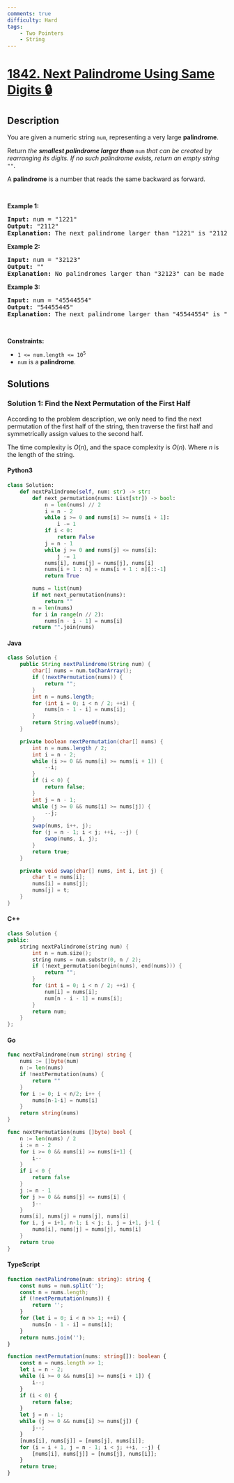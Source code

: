```yaml
---
comments: true
difficulty: Hard
tags:
    - Two Pointers
    - String
---
```


<!-- problem:start -->

# [1842. Next Palindrome Using Same Digits 🔒](https://leetcode.com/problems/next-palindrome-using-same-digits)

## Description

<!-- description:start -->

<p>You are given a numeric string <code>num</code>, representing a very large <strong>palindrome</strong>.</p>

<p>Return<em> the <strong>smallest palindrome larger than </strong></em><code>num</code><em> that can be created by rearranging its digits. If no such palindrome exists, return an empty string </em><code>&quot;&quot;</code>.</p>

<p>A <strong>palindrome</strong> is a number that reads the same backward as forward.</p>

<p>&nbsp;</p>
<p><strong class="example">Example 1:</strong></p>

<pre>
<strong>Input:</strong> num = &quot;1221&quot;
<strong>Output:</strong> &quot;2112&quot;
<strong>Explanation:</strong>&nbsp;The next palindrome larger than &quot;1221&quot; is &quot;2112&quot;.
</pre>

<p><strong class="example">Example 2:</strong></p>

<pre>
<strong>Input:</strong> num = &quot;32123&quot;
<strong>Output:</strong> &quot;&quot;
<strong>Explanation:</strong>&nbsp;No palindromes larger than &quot;32123&quot; can be made by rearranging the digits.
</pre>

<p><strong class="example">Example 3:</strong></p>

<pre>
<strong>Input:</strong> num = &quot;45544554&quot;
<strong>Output:</strong> &quot;54455445&quot;
<strong>Explanation:</strong> The next palindrome larger than &quot;45544554&quot; is &quot;54455445&quot;.
</pre>

<p>&nbsp;</p>
<p><strong>Constraints:</strong></p>

<ul>
	<li><code>1 &lt;= num.length &lt;= 10<sup>5</sup></code></li>
	<li><code>num</code> is a <strong>palindrome</strong>.</li>
</ul>

<!-- description:end -->

## Solutions

<!-- solution:start -->

### Solution 1: Find the Next Permutation of the First Half

According to the problem description, we only need to find the next permutation of the first half of the string, then traverse the first half and symmetrically assign values to the second half.

The time complexity is $O(n)$, and the space complexity is $O(n)$. Where $n$ is the length of the string.

<!-- tabs:start -->

#### Python3

```python
class Solution:
    def nextPalindrome(self, num: str) -> str:
        def next_permutation(nums: List[str]) -> bool:
            n = len(nums) // 2
            i = n - 2
            while i >= 0 and nums[i] >= nums[i + 1]:
                i -= 1
            if i < 0:
                return False
            j = n - 1
            while j >= 0 and nums[j] <= nums[i]:
                j -= 1
            nums[i], nums[j] = nums[j], nums[i]
            nums[i + 1 : n] = nums[i + 1 : n][::-1]
            return True

        nums = list(num)
        if not next_permutation(nums):
            return ""
        n = len(nums)
        for i in range(n // 2):
            nums[n - i - 1] = nums[i]
        return "".join(nums)
```

#### Java

```java
class Solution {
    public String nextPalindrome(String num) {
        char[] nums = num.toCharArray();
        if (!nextPermutation(nums)) {
            return "";
        }
        int n = nums.length;
        for (int i = 0; i < n / 2; ++i) {
            nums[n - 1 - i] = nums[i];
        }
        return String.valueOf(nums);
    }

    private boolean nextPermutation(char[] nums) {
        int n = nums.length / 2;
        int i = n - 2;
        while (i >= 0 && nums[i] >= nums[i + 1]) {
            --i;
        }
        if (i < 0) {
            return false;
        }
        int j = n - 1;
        while (j >= 0 && nums[i] >= nums[j]) {
            --j;
        }
        swap(nums, i++, j);
        for (j = n - 1; i < j; ++i, --j) {
            swap(nums, i, j);
        }
        return true;
    }

    private void swap(char[] nums, int i, int j) {
        char t = nums[i];
        nums[i] = nums[j];
        nums[j] = t;
    }
}
```

#### C++

```cpp
class Solution {
public:
    string nextPalindrome(string num) {
        int n = num.size();
        string nums = num.substr(0, n / 2);
        if (!next_permutation(begin(nums), end(nums))) {
            return "";
        }
        for (int i = 0; i < n / 2; ++i) {
            num[i] = nums[i];
            num[n - i - 1] = nums[i];
        }
        return num;
    }
};
```

#### Go

```go
func nextPalindrome(num string) string {
	nums := []byte(num)
	n := len(nums)
	if !nextPermutation(nums) {
		return ""
	}
	for i := 0; i < n/2; i++ {
		nums[n-1-i] = nums[i]
	}
	return string(nums)
}

func nextPermutation(nums []byte) bool {
	n := len(nums) / 2
	i := n - 2
	for i >= 0 && nums[i] >= nums[i+1] {
		i--
	}
	if i < 0 {
		return false
	}
	j := n - 1
	for j >= 0 && nums[j] <= nums[i] {
		j--
	}
	nums[i], nums[j] = nums[j], nums[i]
	for i, j = i+1, n-1; i < j; i, j = i+1, j-1 {
		nums[i], nums[j] = nums[j], nums[i]
	}
	return true
}
```

#### TypeScript

```ts
function nextPalindrome(num: string): string {
    const nums = num.split('');
    const n = nums.length;
    if (!nextPermutation(nums)) {
        return '';
    }
    for (let i = 0; i < n >> 1; ++i) {
        nums[n - 1 - i] = nums[i];
    }
    return nums.join('');
}

function nextPermutation(nums: string[]): boolean {
    const n = nums.length >> 1;
    let i = n - 2;
    while (i >= 0 && nums[i] >= nums[i + 1]) {
        i--;
    }
    if (i < 0) {
        return false;
    }
    let j = n - 1;
    while (j >= 0 && nums[i] >= nums[j]) {
        j--;
    }
    [nums[i], nums[j]] = [nums[j], nums[i]];
    for (i = i + 1, j = n - 1; i < j; ++i, --j) {
        [nums[i], nums[j]] = [nums[j], nums[i]];
    }
    return true;
}
```

<!-- tabs:end -->

<!-- solution:end -->

<!-- problem:end -->

